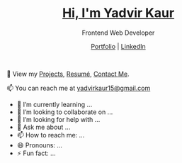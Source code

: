 <p align="center">
  <h1 align="center"><a href="https://yadvirkaur.netlify.app/">Hi, I'm Yadvir Kaur</a></h1>
  <p align="center"> Frontend Web Developer</p>
</p>

<p align="center">
  <a href="https://yadvirkaur.netlify.app/">Portfolio</a> | 
  <a href="https://www.linkedin.com/in/yadvirkaur/">LinkedIn</a>
</p>

<br />

💫 View my [Projects](https://yadvirkaur.netlify.app/#projects), [Resumé](https://yadvirkaur.netlify.app/images/YadvirKaurResume.pdf), [Contact Me](https://yadvirkaur.netlify.app/#contact).

📫 You can reach me at yadvirkaur15@gmail.com


- 🌱 I’m currently learning ...
- 👯 I’m looking to collaborate on ...
- 🤔 I’m looking for help with ...
- 💬 Ask me about ...
- 📫 How to reach me: ...
- 😄 Pronouns: ...
- ⚡ Fun fact: ...
